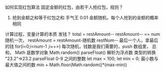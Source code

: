 如何实现红包算法
固定金额的红包，由若干人抢红包，规则？
1. 抢到金额之和等于红包之和
手气王 0.01
金额随机，每个人抢到的金额的概率相同

计算过程，变量计算的本质
发钱？ total = restAmount--
restAmount-- == num
随机一次， restAmount = restAmount-随机数
restNum--
最后一个人，拿最后的钱 for(i=0;i<num-1 ;i++>)
每次随机，钱数是我们需要的，push 数组里，
总和，
Math 是数学对象
Math.random()
parseFloat() 解析为浮点数
类型的转换 "23.2"=>23.2  parseFloat
0-9 之间的整数 
let max = 100;
let min = 0;
最小数与最大值之间的数
min + Math.floor(Math.random()*(max-min))
